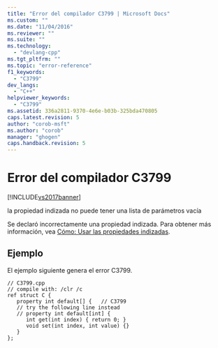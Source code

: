 ```yaml
---
title: "Error del compilador C3799 | Microsoft Docs"
ms.custom: ""
ms.date: "11/04/2016"
ms.reviewer: ""
ms.suite: ""
ms.technology: 
  - "devlang-cpp"
ms.tgt_pltfrm: ""
ms.topic: "error-reference"
f1_keywords: 
  - "C3799"
dev_langs: 
  - "C++"
helpviewer_keywords: 
  - "C3799"
ms.assetid: 336a2811-9370-4e6e-b03b-325bda470805
caps.latest.revision: 5
author: "corob-msft"
ms.author: "corob"
manager: "ghogen"
caps.handback.revision: 5
---
```

# Error del compilador C3799
[!INCLUDE[vs2017banner](../../assembler/inline/includes/vs2017banner.md)]

la propiedad indizada no puede tener una lista de parámetros vacía  
  
 Se declaró incorrectamente una propiedad indizada.  Para obtener más información, vea [Cómo: Usar las propiedades indizadas](../../misc/how-to-use-indexed-properties.md).  
  
## Ejemplo  
 El ejemplo siguiente genera el error C3799.  
  
```  
// C3799.cpp  
// compile with: /clr /c  
ref struct C {  
   property int default[] {   // C3799  
   // try the following line instead  
   // property int default[int] {  
      int get(int index) { return 0; }  
      void set(int index, int value) {}  
   }  
};  
```